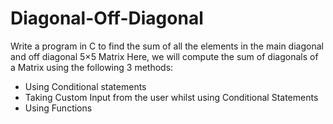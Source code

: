 # Diagonal-Off-Diagonal
Write a program in C to find the sum of all the elements in the main diagonal and off diagonal 5×5 Matrix
Here, we will compute the sum of diagonals of a Matrix using the following 3 methods:

- Using Conditional statements
- Taking Custom Input from the user whilst using Conditional Statements
- Using Functions
